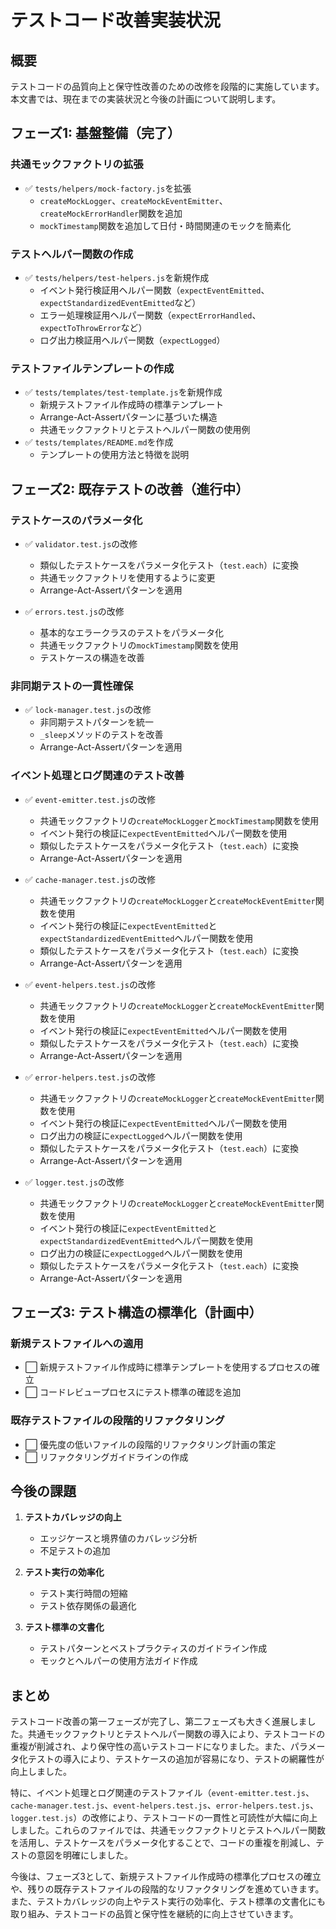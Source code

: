 # テストコード改善実装状況

## 概要

テストコードの品質向上と保守性改善のための改修を段階的に実施しています。本文書では、現在までの実装状況と今後の計画について説明します。

## フェーズ1: 基盤整備（完了）

### 共通モックファクトリの拡張

- ✅ `tests/helpers/mock-factory.js`を拡張
  - `createMockLogger`、`createMockEventEmitter`、`createMockErrorHandler`関数を追加
  - `mockTimestamp`関数を追加して日付・時間関連のモックを簡素化

### テストヘルパー関数の作成

- ✅ `tests/helpers/test-helpers.js`を新規作成
  - イベント発行検証用ヘルパー関数（`expectEventEmitted`、`expectStandardizedEventEmitted`など）
  - エラー処理検証用ヘルパー関数（`expectErrorHandled`、`expectToThrowError`など）
  - ログ出力検証用ヘルパー関数（`expectLogged`）

### テストファイルテンプレートの作成

- ✅ `tests/templates/test-template.js`を新規作成
  - 新規テストファイル作成時の標準テンプレート
  - Arrange-Act-Assertパターンに基づいた構造
  - 共通モックファクトリとテストヘルパー関数の使用例
- ✅ `tests/templates/README.md`を作成
  - テンプレートの使用方法と特徴を説明

## フェーズ2: 既存テストの改善（進行中）

### テストケースのパラメータ化

- ✅ `validator.test.js`の改修
  - 類似したテストケースをパラメータ化テスト（`test.each`）に変換
  - 共通モックファクトリを使用するように変更
  - Arrange-Act-Assertパターンを適用

- ✅ `errors.test.js`の改修
  - 基本的なエラークラスのテストをパラメータ化
  - 共通モックファクトリの`mockTimestamp`関数を使用
  - テストケースの構造を改善

### 非同期テストの一貫性確保

- ✅ `lock-manager.test.js`の改修
  - 非同期テストパターンを統一
  - `_sleep`メソッドのテストを改善
  - Arrange-Act-Assertパターンを適用

### イベント処理とログ関連のテスト改善

- ✅ `event-emitter.test.js`の改修
  - 共通モックファクトリの`createMockLogger`と`mockTimestamp`関数を使用
  - イベント発行の検証に`expectEventEmitted`ヘルパー関数を使用
  - 類似したテストケースをパラメータ化テスト（`test.each`）に変換
  - Arrange-Act-Assertパターンを適用

- ✅ `cache-manager.test.js`の改修
  - 共通モックファクトリの`createMockLogger`と`createMockEventEmitter`関数を使用
  - イベント発行の検証に`expectEventEmitted`と`expectStandardizedEventEmitted`ヘルパー関数を使用
  - 類似したテストケースをパラメータ化テスト（`test.each`）に変換
  - Arrange-Act-Assertパターンを適用

- ✅ `event-helpers.test.js`の改修
  - 共通モックファクトリの`createMockLogger`と`createMockEventEmitter`関数を使用
  - イベント発行の検証に`expectEventEmitted`ヘルパー関数を使用
  - 類似したテストケースをパラメータ化テスト（`test.each`）に変換
  - Arrange-Act-Assertパターンを適用

- ✅ `error-helpers.test.js`の改修
  - 共通モックファクトリの`createMockLogger`と`createMockEventEmitter`関数を使用
  - イベント発行の検証に`expectEventEmitted`ヘルパー関数を使用
  - ログ出力の検証に`expectLogged`ヘルパー関数を使用
  - 類似したテストケースをパラメータ化テスト（`test.each`）に変換
  - Arrange-Act-Assertパターンを適用

- ✅ `logger.test.js`の改修
  - 共通モックファクトリの`createMockLogger`と`createMockEventEmitter`関数を使用
  - イベント発行の検証に`expectEventEmitted`と`expectStandardizedEventEmitted`ヘルパー関数を使用
  - ログ出力の検証に`expectLogged`ヘルパー関数を使用
  - 類似したテストケースをパラメータ化テスト（`test.each`）に変換
  - Arrange-Act-Assertパターンを適用

## フェーズ3: テスト構造の標準化（計画中）

### 新規テストファイルへの適用

- ⬜ 新規テストファイル作成時に標準テンプレートを使用するプロセスの確立
- ⬜ コードレビュープロセスにテスト標準の確認を追加

### 既存テストファイルの段階的リファクタリング

- ⬜ 優先度の低いファイルの段階的リファクタリング計画の策定
- ⬜ リファクタリングガイドラインの作成

## 今後の課題

1. **テストカバレッジの向上**
   - エッジケースと境界値のカバレッジ分析
   - 不足テストの追加

2. **テスト実行の効率化**
   - テスト実行時間の短縮
   - テスト依存関係の最適化

3. **テスト標準の文書化**
   - テストパターンとベストプラクティスのガイドライン作成
   - モックとヘルパーの使用方法ガイド作成

## まとめ

テストコード改善の第一フェーズが完了し、第二フェーズも大きく進展しました。共通モックファクトリとテストヘルパー関数の導入により、テストコードの重複が削減され、より保守性の高いテストコードになりました。また、パラメータ化テストの導入により、テストケースの追加が容易になり、テストの網羅性が向上しました。

特に、イベント処理とログ関連のテストファイル（`event-emitter.test.js`、`cache-manager.test.js`、`event-helpers.test.js`、`error-helpers.test.js`、`logger.test.js`）の改修により、テストコードの一貫性と可読性が大幅に向上しました。これらのファイルでは、共通モックファクトリとテストヘルパー関数を活用し、テストケースをパラメータ化することで、コードの重複を削減し、テストの意図を明確にしました。

今後は、フェーズ3として、新規テストファイル作成時の標準化プロセスの確立や、残りの既存テストファイルの段階的なリファクタリングを進めていきます。また、テストカバレッジの向上やテスト実行の効率化、テスト標準の文書化にも取り組み、テストコードの品質と保守性を継続的に向上させていきます。
